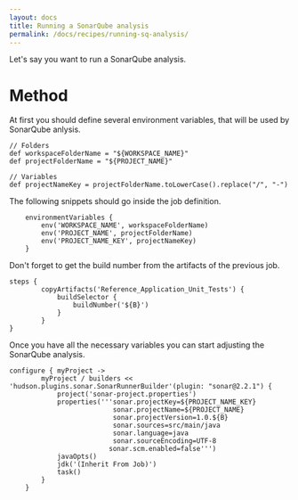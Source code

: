 ```yaml
---
layout: docs
title: Running a SonarQube analysis
permalink: /docs/recipes/running-sq-analysis/
---
```


Let's say you want to run a SonarQube analysis.

# Method

At first you should define several environment variables, that will be used by SonarQube anlysis.

```
// Folders
def workspaceFolderName = "${WORKSPACE_NAME}"
def projectFolderName = "${PROJECT_NAME}"

// Variables
def projectNameKey = projectFolderName.toLowerCase().replace("/", "-")
```

The following snippets should go inside the job definition.

```
    environmentVariables {
        env('WORKSPACE_NAME', workspaceFolderName)
        env('PROJECT_NAME', projectFolderName)
        env('PROJECT_NAME_KEY', projectNameKey)
    }
```

Don't forget to get the build number from the artifacts of the previous job.

```
steps {
        copyArtifacts('Reference_Application_Unit_Tests') {
            buildSelector {
                buildNumber('${B}')
            }
        }
}
```

Once you have all the necessary variables you can start adjusting the SonarQube analysis.

```
configure { myProject ->
        myProject / builders << 'hudson.plugins.sonar.SonarRunnerBuilder'(plugin: "sonar@2.2.1") {
            project('sonar-project.properties')
            properties('''sonar.projectKey=${PROJECT_NAME_KEY}
                          sonar.projectName=${PROJECT_NAME}
                          sonar.projectVersion=1.0.${B}
                          sonar.sources=src/main/java
                          sonar.language=java
                          sonar.sourceEncoding=UTF-8
                         sonar.scm.enabled=false''')
            javaOpts()
            jdk('(Inherit From Job)')
            task()
        }
    }
```




